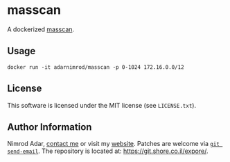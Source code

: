 # masscan

A dockerized [masscan](https://github.com/robertdavidgraham/masscan/).

## Usage

`docker run -it adarnimrod/masscan -p 0-1024 172.16.0.0/12`

## License

This software is licensed under the MIT license (see `LICENSE.txt`).

## Author Information

Nimrod Adar, [contact me](mailto:nimrod@shore.co.il) or visit my
[website](https://www.shore.co.il/). Patches are welcome via
[`git send-email`](http://git-scm.com/book/en/v2/Git-Commands-Email). The repository
is located at: <https://git.shore.co.il/expore/>.
